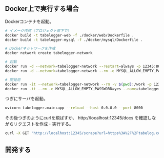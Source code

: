 ## Docker上で実行する場合

Dockerコンテナを起動。

```bash
# イメージ作成（プロジェクト直下で）
docker build -t tabelogger-web -f ./docker/web/Dockerfile .
docker build -t tabelogger-mysql -f ./docker/mysql/Dockerfile .

# Dockerネットワークを作成
docker network create tabelogger-network

# 起動
docker run -d --network=tabelogger-network --restart=always -p 12345:8000 --name tabelogger tabelogger-web
docker run -d --network=tabelogger-network --rm -e MYSQL_ALLOW_EMPTY_PASSWORD=yes --name=tabelogger-db tabelogger-mysql

# 開発用
docker run -it --network=tabelogger-network --rm -v $(pwd):/work -p 12345:8000 tabelogger-web
docker run -it --rm -e MYSQL_ALLOW_EMPTY_PASSWORD=yes --name=tabelogger-db tabelogger-mysql bash
```

つぎにサーバを起動。

```bash
uvicorn tabelogger.main:app --reload --host 0.0.0.0 --port 8000
```

その後つぎのようにcurlを飛ばすか、 http://localhost:12345/docs を確認しながらリクエストを作成・実行する。


```bash
curl -X GET "http://localhost:12345/scrape?url=https%3A%2F%2Ftabelog.com%2Ftokyo%2FA1315%2FA131501%2FR1644%2FrstLst%2F1%2F%3Fsvd%3D20200313%26svt%3D1900%26svps%3D2&limit_page_count=1" 
```

## 開発する
